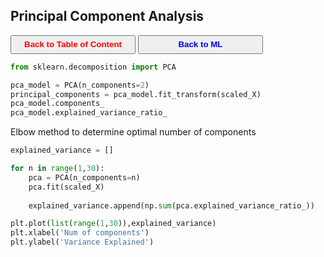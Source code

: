 ## Principal Component Analysis

<a><button name="button" style = "color:red;width:200px;height:30px;cursor:pointer" onclick="window.location.href='https://reynier0611.github.io';">**Back to Table of Content**</button></a> <a><button name="button" style = "color:blue;width:200px;height:30px;cursor:pointer" onclick="window.location.href='https://reynier0611.github.io/ml/ml.html';">**Back to ML**</button></a>

```python
from sklearn.decomposition import PCA

pca_model = PCA(n_components=2)
principal_components = pca_model.fit_transform(scaled_X)
pca_model.components_
pca_model.explained_variance_ratio_
```

Elbow method to determine optimal number of components

```python
explained_variance = []

for n in range(1,30):
    pca = PCA(n_components=n)
    pca.fit(scaled_X)
    
    explained_variance.append(np.sum(pca.explained_variance_ratio_))

plt.plot(list(range(1,30)),explained_variance)
plt.xlabel('Num of components')
plt.ylabel('Variance Explained')
```
